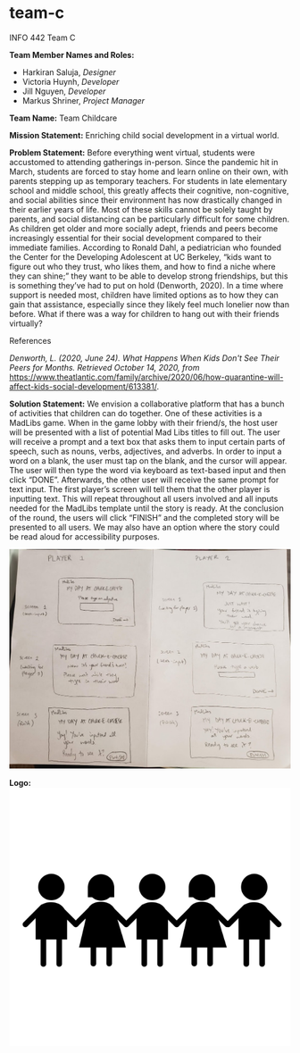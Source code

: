 # team-c
INFO 442 Team C

**Team Member Names and Roles:**
- Harkiran Saluja, *Designer*
- Victoria Huynh, *Developer*
- Jill Nguyen, *Developer*
- Markus Shriner, *Project Manager*

**Team Name:** Team Childcare

**Mission Statement:** Enriching child social development in a virtual world.

**Problem Statement:** Before everything went virtual, students were accustomed to attending gatherings in-person. Since the pandemic hit in March, students are forced to stay home and learn online on their own, with parents stepping up as temporary teachers. For students in late elementary school and middle school, this greatly affects their cognitive, non-cognitive, and social abilities since their environment has now drastically changed in their earlier years of life. Most of these skills cannot be solely taught by parents, and social distancing can be particularly difficult for some children. As children get older and more socially adept, friends and peers become increasingly essential for their social development compared to their immediate families. According to Ronald Dahl, a pediatrician who founded the Center for the Developing Adolescent at UC Berkeley, “kids want to figure out who they trust, who likes them, and how to find a niche where they can shine;” they want to be able to develop strong friendships, but this is something they’ve had to put on hold (Denworth, 2020). In a time where support is needed most, children have limited options as to how they can gain that assistance, especially since they likely feel much lonelier now than before. What if there was a way for children to hang out with their friends virtually?

References

_Denworth, L. (2020, June 24). What Happens When Kids Don't See Their Peers for Months.
Retrieved October 14, 2020, from_ https://www.theatlantic.com/family/archive/2020/06/how-quarantine-will-affect-kids-social-development/613381/.

**Solution Statement:**
We envision a collaborative platform that has a bunch of activities that children can do together. One of these activities is a MadLibs game. When in the game lobby with their friend/s, the host user will be presented with a list of potential Mad Libs titles to fill out. The user will receive a prompt and a text box that asks them to input certain parts of speech, such as nouns, verbs, adjectives, and adverbs. In order to input a word on a blank, the user must tap on the blank, and the cursor will appear. The user will then type the word via keyboard as text-based input and then click “DONE”. Afterwards, the other user will receive the same prompt for text input. The first player’s screen will tell them that the other player is inputting text. This will repeat throughout all users involved and all inputs needed for the MadLibs template until the story is ready. At the conclusion of the round, the users will click “FINISH” and the completed story will be presented to all users. We may also have an option where the story could be read aloud for accessibility purposes.

![rough sketch of MadLibs](imgs/roughSketch.jpg)

**Logo:**
![children together logo](imgs/children.png)
